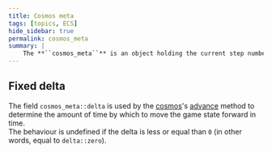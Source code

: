 ```yaml
---
title: Cosmos meta
tags: [topics, ECS] 
hide_sidebar: true
permalink: cosmos_meta
summary: |
    The **``cosmos_meta``** is an object holding the current step number, the fixed delta time and the [entity guid](entity_guid) to be assigned to the next created entity.
---
```


## Fixed delta

The field ``cosmos_meta::delta`` is used by the [cosmos](cosmos)'s [advance](cosmos#the-advance-method) method to determine the amount of time by which to move the game state forward in time.  
The behaviour is undefined if the delta is less or equal than ``0`` (in other words, equal to ``delta::zero``).
